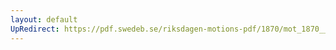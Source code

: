 ```yaml
---
layout: default
UpRedirect: https://pdf.swedeb.se/riksdagen-motions-pdf/1870/mot_1870__ak__00115/mot_1870__ak__00115_001.pdf
---
```

